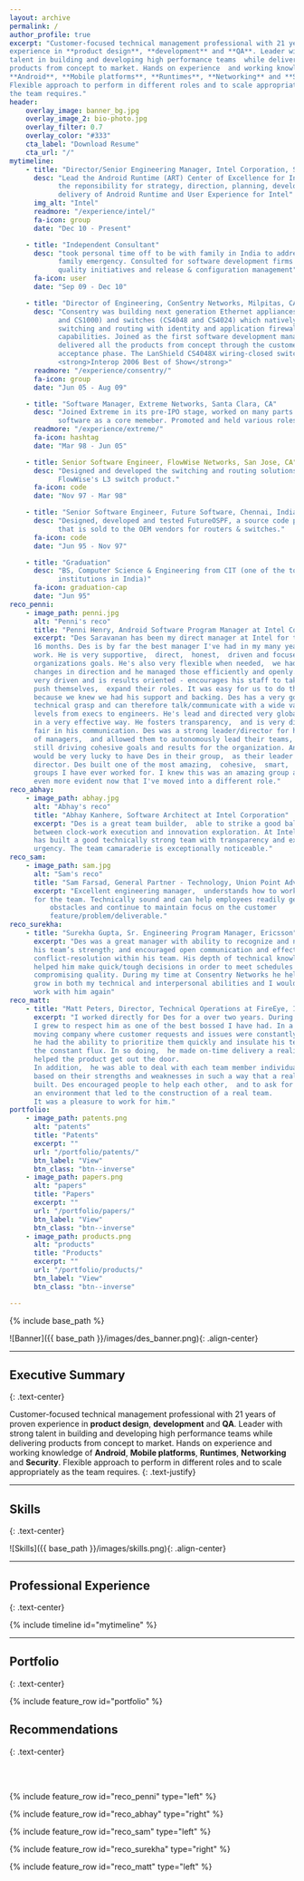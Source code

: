 ```yaml
---
layout: archive
permalink: /
author_profile: true
excerpt: "Customer-focused technical management professional with 21 years of proven 
experience in **product design**, **development** and **QA**. Leader with strong
talent in building and developing high performance teams  while delivering 
products from concept to market. Hands on experience  and working knowledge of 
**Android**, **Mobile platforms**, **Runtimes**, **Networking** and **Security**.
Flexible approach to perform in different roles and to scale appropriately as
the team requires."
header:
    overlay_image: banner_bg.jpg
    overlay_image_2: bio-photo.jpg
    overlay_filter: 0.7
    overlay_color: "#333"
    cta_label: "Download Resume"
    cta_url: "/"
mytimeline:
    - title: "Director/Senior Engineering Manager, Intel Corporation, SantaClara, CA"
      desc: "Lead the Android Runtime (ART) Center of Excellence for Intel with
            the reponsibility for strategy, direction, planning, development and
            delivery of Android Runtime and User Experience for Intel"
      img_alt: "Intel"
      readmore: "/experience/intel/"
      fa-icon: group
      date: "Dec 10 - Present"

    - title: "Independent Consultant"
      desc: "took personal time off to be with family in India to address a
            family emergency. Consulted for software development firms on the SDLC,
            quality initiatives and release & configuration management"
      fa-icon: user
      date: "Sep 09 - Dec 10"

    - title: "Director of Engineering, ConSentry Networks, Milpitas, CA"
      desc: "Consentry was building next generation Ethernet appliances (CS2400
            and CS1000) and switches (CS4048 and CS4024) which natively integrated
            switching and routing with identity and application firewal 
            capabilities. Joined as the first software development manager and
            delivered all the products from concept through the customer
            acceptance phase. The LanShield CS4048X wiring-closed switch won
            <strong>Interop 2006 Best of Show</strong>"
      readmore: "/experience/consentry/"
      fa-icon: group
      date: "Jun 05 - Aug 09"

    - title: "Software Manager, Extreme Networks, Santa Clara, CA"
      desc: "Joined Extreme in its pre-IPO stage, worked on many parts of the
            software as a core memeber. Promoted and held various roles."
      readmore: "/experience/extreme/"
      fa-icon: hashtag
      date: "Mar 98 - Jun 05"

    - title: Senior Software Engineer, FlowWise Networks, San Jose, CA"
      desc: "Designed and developed the switching and routing solutions for the
            FlowWise's L3 switch product."
      fa-icon: code
      date: "Nov 97 - Mar 98"

    - title: "Senior Software Engineer, Future Software, Chennai, India"
      desc: "Designed, developed and tested FutureOSPF, a source code product
            that is sold to the OEM vendors for routers & switches."
      fa-icon: code
      date: "Jun 95 - Nov 97"

    - title: "Graduation"
      desc: "BS, Computer Science & Engineering from CIT (one of the top 25
            institutions in India)"
      fa-icon: graduation-cap
      date: "Jun 95"
reco_penni:
    - image_path: penni.jpg
      alt: "Penni's reco"
      title: "Penni Henry, Android Software Program Manager at Intel Corporation"
      excerpt: "Des Saravanan has been my direct manager at Intel for the past
      16 months. Des is by far the best manager I've had in my many years of
      work. He is very supportive,  direct,  honest,  driven and focused on the
      organizations goals. He's also very flexible when needed,  we had some
      changes in direction and he managed those efficiently and openly. He's
      very driven and is results oriented - encourages his staff to take risks,
      push themselves,  expand their roles. It was easy for us to do this
      because we knew we had his support and backing. Des has a very good
      technical grasp and can therefore talk/communicate with a wide variety of
      levels from execs to engineers. He's lead and directed very global teams
      in a very effective way. He fosters transparency,  and is very direct and
      fair in his communication. Des was a strong leader/director for his staff
      of managers,  and allowed them to autonomously lead their teams,  while
      still driving cohesive goals and results for the organization. Any team
      would be very lucky to have Des in their group,  as their leader and
      director. Des built one of the most amazing,  cohesive,  smart,  driven
      groups I have ever worked for. I knew this was an amazing group and it's
      even more evident now that I've moved into a different role."
reco_abhay:
    - image_path: abhay.jpg
      alt: "Abhay's reco"
      title: "Abhay Kanhere, Software Architect at Intel Corporation"
      excerpt: "Des is a great team builder,  able to strike a good balance
      between clock-work execution and innovation exploration. At Intel,  Des
      has built a good technically strong team with transparency and execution
      urgency. The team camaraderie is exceptionally noticeable."
reco_sam:
    - image_path: sam.jpg
      alt: "Sam's reco"
      title: "Sam Farsad, General Partner - Technology, Union Point Advisors"
      excerpt: "Excellent engineering manager,  understands how to work with and
      for the team. Technically sound and can help employees readily get around
          obstacles and continue to maintain focus on the customer
          feature/problem/deliverable."
reco_surekha:
    - title: "Surekha Gupta, Sr. Engineering Program Manager, Ericsson"
      excerpt: "Des was a great manager with ability to recognize and nurture
      his team’s strength; and encouraged open communication and effective
      conflict-resolution within his team. His depth of technical knowledge
      helped him make quick/tough decisions in order to meet schedules without
      compromising quality. During my time at Consentry Networks he helped me
      grow in both my technical and interpersonal abilities and I would love to
      work with him again"
reco_matt:
    - title: "Matt Peters, Director, Technical Operations at FireEye, Inc."
      excerpt: "I worked directly for Des for a over two years. During that time
      I grew to respect him as one of the best bossed I have had. In a fast
      moving company where customer requests and issues were constantly inbound,
      he had the ability to prioritize them quickly and insulate his team from
      the constant flux. In so doing,  he made on-time delivery a reality,  and
      helped the product get out the door.
      In addition,  he was able to deal with each team member individually,
      based on their strengths and weaknesses in such a way that a real team was
      built. Des encouraged people to help each other,  and to ask for help,  in
      an environment that led to the construction of a real team.
      It was a pleasure to work for him."
portfolio:
    - image_path: patents.png
      alt: "patents"
      title: "Patents"
      excerpt: ""
      url: "/portfolio/patents/"
      btn_label: "View"
      btn_class: "btn--inverse"
    - image_path: papers.png
      alt: "papers"
      title: "Papers"
      excerpt: ""
      url: "/portfolio/papers/"
      btn_label: "View"
      btn_class: "btn--inverse"
    - image_path: products.png
      alt: "products"
      title: "Products"
      excerpt: ""
      url: "/portfolio/products/"
      btn_label: "View"
      btn_class: "btn--inverse"

---
```


{% include base_path %}

<section id="leadership-style"/>

![Banner]({{ base_path }}/images/des_banner.png){: .align-center}

-------------------------------------------

<section id="summary"/>

Executive Summary
-----------------
{: .text-center}

Customer-focused technical management professional with 21 years of proven 
experience in **product design**, **development** and **QA**. Leader with strong
talent in building and developing high performance teams  while delivering 
products from concept to market. Hands on experience  and working knowledge of 
**Android**, **Mobile platforms**, **Runtimes**, **Networking** and **Security**.
Flexible approach to perform in different roles and to scale appropriately as the team requires.
{: .text-justify}

-------------------------------------------

<section id="skills"/>

Skills
-------
{: .text-center}

![Skills]({{ base_path }}/images/skills.png){: .align-center}

-------------------------------------------

<section id="experience"/>

Professional Experience
------------------------
{: .text-center}

{% include timeline id="mytimeline" %}

-------------------------------------------

<section id="portfolio"/>

Portfolio
---------
{: .text-center}


{% include feature_row id="portfolio" %}


<section id="recos"/>

Recommendations
---------------
{: .text-center}

<br/><br/>

{% include feature_row id="reco_penni" type="left" %}

{% include feature_row id="reco_abhay" type="right" %}

{% include feature_row id="reco_sam" type="left" %}

{% include feature_row id="reco_surekha" type="right" %}

{% include feature_row id="reco_matt" type="left" %}
